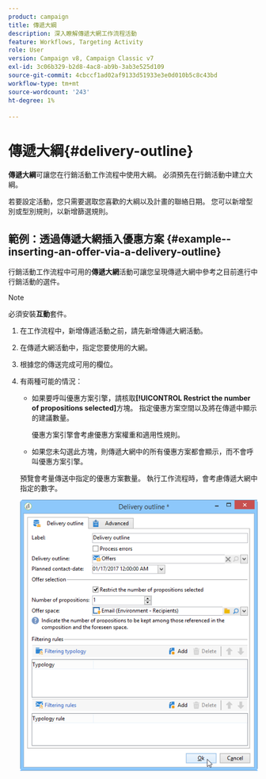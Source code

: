 ```yaml
---
product: campaign
title: 傳遞大綱
description: 深入瞭解傳遞大網工作流程活動
feature: Workflows, Targeting Activity
role: User
version: Campaign v8, Campaign Classic v7
exl-id: 3c06b329-b2d8-4ac8-ab9b-3ab3e525d109
source-git-commit: 4cbccf1ad02af9133d51933e3e0d010b5c8c43bd
workflow-type: tm+mt
source-wordcount: '243'
ht-degree: 1%

---
```


# 傳遞大綱{#delivery-outline}

**傳遞大綱**&#x200B;可讓您在行銷活動工作流程中使用大綱。 必須預先在行銷活動中建立大綱。

若要設定活動，您只需要選取您喜歡的大綱以及計畫的聯絡日期。 您可以新增型別或型別規則，以新增篩選規則。

## 範例：透過傳遞大網插入優惠方案 {#example--inserting-an-offer-via-a-delivery-outline}

行銷活動工作流程中可用的&#x200B;**傳遞大網**&#x200B;活動可讓您呈現傳遞大網中參考之目前進行中行銷活動的選件。

>[!NOTE]
>
>必須安裝&#x200B;**互動**&#x200B;套件。

1. 在工作流程中，新增傳遞活動之前，請先新增傳遞大網活動。
1. 在傳遞大網活動中，指定您要使用的大網。
1. 根據您的傳送完成可用的欄位。
1. 有兩種可能的情況：

   * 如果要呼叫優惠方案引擎，請核取&#x200B;**[!UICONTROL Restrict the number of propositions selected]**&#x200B;方塊。 指定優惠方案空間以及將在傳遞中顯示的建議數量。

     優惠方案引擎會考慮優惠方案權重和適用性規則。

   * 如果您未勾選此方塊，則傳遞大網中的所有優惠方案都會顯示，而不會呼叫優惠方案引擎。

   預覽會考量傳送中指定的優惠方案數量。 執行工作流程時，會考慮傳遞大網中指定的數字。

   ![](assets/int_compo_offre_wf1.png)
